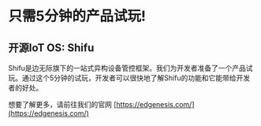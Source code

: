 # 只需5分钟的产品试玩!
## 开源IoT OS: Shifu
Shifu是边无际旗下的一站式异构设备管控框架。我们为开发者准备了一个产品试玩。通过这个5分钟的试玩，开发者可以很快地了解Shifu的功能和它能带给开发者的好处。

想要了解更多，请前往我们的官网 [https://edgenesis.com/](https://edgenesis.com/)